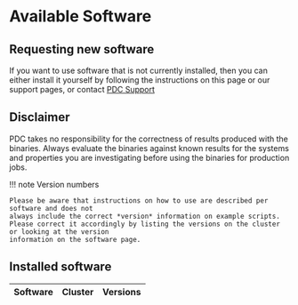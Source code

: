 
# Available Software

## Requesting new software
If you want to use software that is not currently installed, then you
can either install it yourself by following the instructions on this page or our support pages,
or contact <a href="https://support.pdc.kth.se/doc/contact/contact_support/?section=/doc/support-docs/contact/contact_support/" 
target="_top" title="Get help from PDC support">PDC Support</a>

## Disclaimer

PDC takes no responsibility for the correctness of results produced with the binaries. Always evaluate the binaries against known results for the systems and properties you are investigating before using the binaries for production jobs.

!!! note Version numbers

    Please be aware that instructions on how to use are described per software and does not
    always include the correct *version* information on example scripts.
    Please correct it accordingly by listing the versions on the cluster or looking at the version
    information on the software page.


## Installed software

| Software | Cluster | Versions |
|---|---|---|
